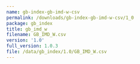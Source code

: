 ```yaml
---
name: gb-index-gb-imd-w-csv
permalink: /downloads/gb-index-gb-imd-w-csv/1_0
package: gb_index
title: gb_imd_w
filename: GB_IMD_W.csv
version: '1.0'
full_version: 1.0.3
file: /data/gb_index/1.0/GB_IMD_W.csv
---
```

